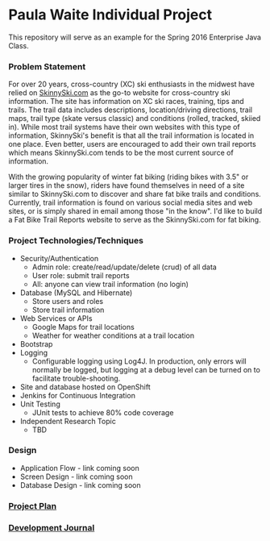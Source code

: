 # Paula Waite Individual Project

This repository will serve as an example for the Spring 2016 Enterprise Java Class. 

### Problem Statement

For over 20 years, cross-country (XC) ski enthusiasts in the midwest have relied on [SkinnySki.com](https://www.skinnyski.com) as the go-to website for cross-country ski information. The site has information on XC ski races, training, tips and trails.  The trail data includes descriptions, location/driving directions, trail maps, trail type (skate versus classic) and conditions (rolled, tracked, skiied in). While most trail systems have their own websites with this type of information, SkinnySki's benefit is that all the trail information is located in one place.  Even better, users are encouraged to add their own trail reports which means SkinnySki.com tends to be the most current source of information.  

With the growing popularity of winter fat biking (riding bikes with 3.5" or larger tires in the snow), riders have found themselves in need of a site similar to SkinnySki.com to discover and share fat bike trails and conditions. Currently, trail information is found on various social media sites and web sites, or is simply shared in email among those "in the know". I'd like to build a Fat Bike Trail Reports website to serve as the SkinnySki.com for fat biking. 

### Project Technologies/Techniques 

* Security/Authentication
  * Admin role: create/read/update/delete (crud) of all data
  * User role: submit trail reports
  * All: anyone can view trail information (no login)
* Database (MySQL and Hibernate)
  * Store users and roles
  * Store trail information
* Web Services or APIs
  * Google Maps for trail locations
  * Weather for weather conditions at a trail location
* Bootstrap
* Logging
  * Configurable logging using Log4J. In production, only errors will normally be logged, but logging at a debug level can be turned on to facilitate trouble-shooting. 
* Site and database hosted on OpenShift
* Jenkins for Continuous Integration
* Unit Testing
  * JUnit tests to achieve 80% code coverage
* Independent Research Topic
  * TBD

### Design

* Application Flow - link coming soon
* Screen Design - link coming soon
* Database Design - link coming soon

### [Project Plan](ProjectPlan.md)


### [Development Journal](Journal.md)
